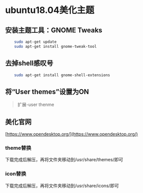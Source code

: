 # ubuntu18.04美化主题

##  安装主题工具：GNOME Tweaks 

```bash
    sudo apt-get update
    sudo apt-get install gnome-tweak-tool
```

## 去掉shell感叹号

```bash
    sudo apt-get install gnome-shell-extensions
```

## 将“User themes”设置为ON

> 扩展-user thenme

## 美化官网

[https://www.opendesktop.org/](https://www.opendesktop.org/)

### theme替换

下载完成后解压，再将文件夹移动到/usr/share/themes/即可

### icon替换

下载完成后解压，再将文件夹移动到/usr/share/icons/即可